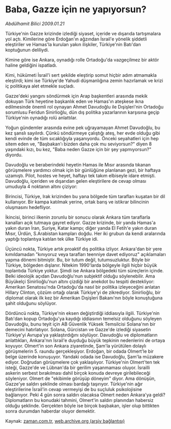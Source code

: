 # Baba, Gazze için ne yapıyorsun?

*Abdülhamit Bilici 2009.01.21*

<tr><td class="metin" colspan="2" style="padding-top: 20px; padding-left: 5px; padding-right: 10px;">Türkiye'nin Gazze krizinde izlediği siyaset, içeride ve dışarıda tartışmalara yol açtı. Kimilerine göre Erdoğan'ın ağzından İsrail'e yönelik şiddetli eleştiriler ve Hamas'la kurulan yakın ilişkiler, Türkiye'nin Batı'dan koptuğunun deliliydi.</td></tr><tr><td class="metin" colspan="2" style="padding-top: 20px; padding-left: 5px; padding-right: 10px;"><p> Kimine göre ise Ankara, oynadığı rolle Ortadoğu'da vazgeçilmez bir aktör haline geldiğini ispatladı. 
<p> Kimi, hükümeti İsrail'i sert şekilde eleştirip somut hiçbir adım atmamakla eleştirdi; kimi ise Türkiye'de Yahudi düşmanlığına zemin hazırlamak ve krizi iç politikaya alet etmekle suçladı. 
<p> Gazze'deki yangını söndürmek için Arap başkentleri arasında mekik dokuyan Türk heyetine başkanlık eden ve Hamas'ın ateşkese ikna edilmesinde önemli rol oynayan Ahmet Davudoğlu ile Dışişleri'nin Ortadoğu sorumlusu Feridun Sinirlioğlu, dün dış politika yazarlarının karşısına geçip Türkiye'nin oynadığı rolü anlattılar.
<p> Yoğun gündemler arasında evine pek uğrayamayan Ahmet Davudoğlu, bu kez şanslı sayılırdı. Çünkü söndürmeye çalıştığı ateş, her evde olduğu gibi kendi evinde de tüm sıcaklığıyla yaşanıyordu. Önceki seyahatleri için hep sitem eden ve, "Başbakan'ı bizden daha çok mu seviyorsun?" diyen 8 yaşındaki kızı, bu kez, "Baba neden Gazze için bir şey yapmıyorsun?" diyordu. 
<p> Davudoğlu ve beraberindeki heyetin Hamas ile Mısır arasında tıkanan görüşmelere yardımcı olmak için bir günlüğüne planlanan gezi, bir haftaya uzamıştı. Pilot, hostes ve heyet, haftayı tek takım elbiseyle idare etmişti. Davudoğlu, içeriden ve dışarıdan gelen eleştirilere de cevap olması umuduyla 4 noktanın altını çiziyor: 
<p> Birincisi, Türkiye, Irak krizinden bu yana bölgede tüm tarafları kuşatan bir dil kullanıyor. Bir kampa katılmak yerine, ortak barış ve istikrar bilincinin oluşmasını hedefliyor. 
<p> İkincisi, birinci ilkenin zorunlu bir sonucu olarak Ankara tüm taraflarla kanalları açık tutmaya gayret ediyor. Gazze krizinde, bir yanda Hamas'a yakın duran İran, Suriye, Katar kampı; diğer yanda El Fetih'e yakın duran Mısır, Ürdün, S.Arabistan kampları doğdu. Her iki grubun da kendi aralarında yaptığı toplantıya katılan tek ülke Türkiye idi. 
<p> Üçüncü nokta, Türkiye artık proaktif dış politika izliyor. Ankara'dan bir yere kımıldamadan "kınıyoruz veya tarafları teenniye davet ediyoruz" açıklamaları yapma dönemi bitmiştir. Bu, bir tutum değil, tutumsuzluktur. Böyle bir Türkiye, bölgeden dışlanır. Nitekim 1990'larda bölgeyle ilgili hiçbir büyük toplantıda Türkiye yoktur. Şimdi ise Ankara bölgedeki tüm süreçlerin içinde. Belki ideolojik açıdan Davudoğlu'nun subjektif olduğu söylenebilir. Ama Büyükelçi Sinirlioğlu'nun altını çizdiği bir anekdot bu tespiti destekliyor: Amerikan Senatosu'nda Ortadoğu'da nasıl bir politika izleyeceğini anlatan Hillary Clinton, çözüm ortağı olarak Türkiye'yi de zikrediyor. Sinirlioğlu, bir diplomat olarak ilk kez bir Amerikan Dışişleri Bakanı'nın böyle konuştuğuna şahit olduğunu söylüyor. 
<p> Dördüncü nokta, Türkiye'nin eksen değiştirdiği iddiasıyla ilgili. Türkiye'nin Batı'dan kopup Ortadoğu'ya kaydığı iddiasının temelsiz olduğunu söyleyen Davudoğlu, bunu teyit için AB Güvenlik Yüksek Temsilcisi Solana'nın bir demecini hatırlatıyor. Solana, Gürcistan ve Gazze'de izlediği siyasetin Türkiye'yi Avrupa'ya yaklaştırdığını söylüyor. Davudoğlu ve diplomatların anlattıkları, Ankara'nın İsrail'e duyduğu büyük tepkinin nedenlerini de ortaya koyuyor. Olmert'in son Ankara ziyaretinde, Şam'la yürütülen dolaylı görüşmelerin 5. raundu gerçekleşiyor. Erdoğan, bir odada Olmert'le bir belge üzerinde konuşuyor. Yandaki odada ise Davudoğlu, Şam'la müzakere ediyor. Doğrudan görüşmelere çok yaklaşılıyor. Türkiye'nin Olmert'ten tek isteği, Gazze'de ve Lübnan'da bir gerilim yaşanmaması oluyor. İsrailli askerin serbest bırakılması dahil birçok konuda devreye girilebileceği söyleniyor. Olmert de "ekibimle görüşüp döneyim" diyor. Ama dönüşün, Gazze'ye saldırı şeklinde olması bardağı taşırıyor. Türkiye'nin ağır eleştirilerine İsrail'in cevap vermeyişi de bu suçluluk psikolojisine bağlanıyor. Peki 4 gün sonra saldırı olacaksa Olmert neden Ankara'ya geldi? Diplomatların bu konudaki tahmini, Olmert'in saldırı planından habersiz olduğu şeklinde. Gerçekten böyle ise birçok başbakan, işler olup bittikten sonra durumdan haberdar oluyor demektir. <br/></p></p></p></p></p></p></p></p></p></td></tr>

Kaynak: [zaman.com.tr](http://zaman.com.tr/yazar.do?yazino=806160), [web.archive.org (arşiv bağlantısı)](http://web.archive.org/web/20090228190332/http://zaman.com.tr:80/yazar.do?yazino=806160)
